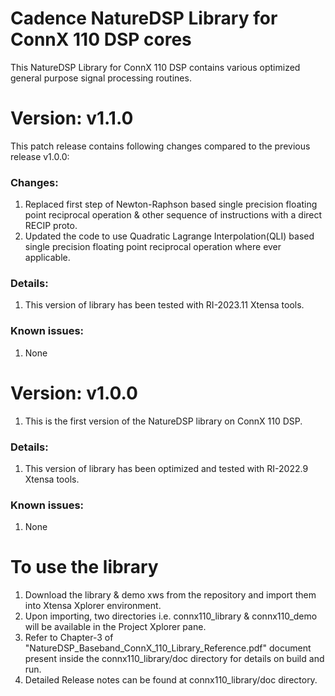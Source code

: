 # Cadence NatureDSP Library for ConnX 110 DSP cores

<p>This NatureDSP Library for ConnX 110 DSP contains various optimized general purpose signal processing routines.</p>
 <h1> Version: v1.1.0 </h1>
<p> This patch release contains following changes compared to the previous release v1.0.0:</p>
  <h3> Changes:</h3>
        <p>
        <ol>
        <li>Replaced first step of Newton-Raphson based single precision floating point reciprocal
  operation & other sequence of instructions with a direct RECIP proto.</li>
        <li>Updated the code to use Quadratic Lagrange Interpolation(QLI) based single precision
  floating point reciprocal operation where ever applicable.</li>
        </ol>
        </p>
        <h3>Details:</h3>
       <p>
       <ol>
      <li>This version of library has been tested with RI-2023.11 Xtensa tools.</li>
      </ol>
      </p>
<h3> Known issues:</h3>
     <p>
     <ol>
    <li> None</li>
     </ol>
     </p>
<h1> Version: v1.0.0 </h1>
<p> 
<ol><li>This is the first version of the NatureDSP library on ConnX 110 DSP.</li>
</ol></p> 
 <h3> Details:</h3>
       <p>
       <ol>
      <li>This version of library has been optimized and tested with RI-2022.9 Xtensa tools.</li>
      </ol>
      </p>
<h3> Known issues:</h3>
     <p>
     <ol>
    <li> None</li>
     </ol>
     </p>



<h1>To use the library </h1>
<p>
<ol>
<li>Download the library & demo xws from the repository and import them into Xtensa Xplorer environment.</li>
<li>Upon importing, two directories i.e. connx110_library & connx110_demo  will be available in the Project Xplorer pane.</li>
<li>Refer to Chapter-3 of "NatureDSP_Baseband_ConnX_110_Library_Reference.pdf" document present inside the connx110_library/doc directory for details on build and run.</li>
<li>Detailed Release notes can be found at connx110_library/doc directory.</li>
</ol>
</p>

